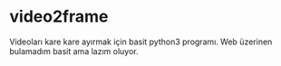 # video2frame
Videoları kare kare ayırmak için basit python3 programı. Web üzerinen bulamadım basit ama lazım oluyor.
